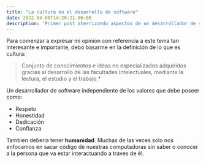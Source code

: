 ```yaml
---
title: "La cultura en el desarrollo de software"
date: 2022-04-05T14:20:21-06:00
description: 'Primer post aterrizando aspectos de un desarrollador de software.'
---
```


Para comenzar a expresar mi opinión con referencia a este tema tan interesante e importante, debo basarme en la definición de lo que es cultura:
>Conjunto de conocimientos e ideas no especializados adquiridos 
>gracias al desarrollo de las facultades intelectuales, 
>mediante la lectura, el estudio y el trabajo.*

Un desarrollador de software independiente de los valores que debe poseer como:
- Respeto
- Honestidad
- Dedicación
- Confianza

Tambien deberia tener **humanidad**. Muchas de las veces solo nos enfocamos en sacar código de nuestras computadoras sin saber o conocer a la persona que va estar interactuando a traves de él.
